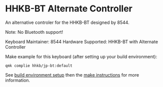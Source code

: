 HHKB-BT Alternate Controller
===

An alternative controler for the HHKB-BT designed by 8544.

Note: No Bluetooth support!

Keyboard Maintainer: 8544
Hardware Supported: HHKB-BT with Alternate Controller

Make example for this keyboard (after setting up your build environment):

    qmk complie hhkb/jp-bt:default

See [build environment setup](https://docs.qmk.fm/#/getting_started_build_tools) then the [make instructions](https://docs.qmk.fm/#/getting_started_make_guide) for more information.

